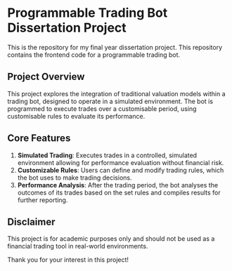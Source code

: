 # Programmable Trading Bot Dissertation Project
This is the repository for my final year dissertation project. This repository contains the frontend code for a programmable trading bot.

## Project Overview
This project explores the integration of traditional valuation models within a trading bot, designed to operate in a simulated environment. The bot is programmed to execute trades over a customisable period, using customisable rules to evaluate its performance.

## Core Features
1. **Simulated Trading**: Executes trades in a controlled, simulated environment allowing for performance evaluation without financial risk.
2. **Customizable Rules**: Users can define and modify trading rules, which the bot uses to make trading decisions.
3. **Performance Analysis**: After the trading period, the bot analyses the outcomes of its trades based on the set rules and compiles results for further reporting.

## Disclaimer
This project is for academic purposes only and should not be used as a financial trading tool in real-world environments.

Thank you for your interest in this project!

